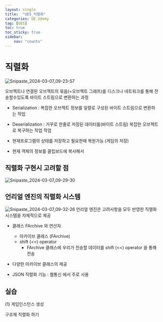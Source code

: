 ```yaml
---
layout: single
title:  "UE5_직렬화"
categories: UE_Udemy
tag: [UE5]
toc: true
toc_sticky: true
sidebar:
    nav: "counts"
---
```


# 직렬화
![Snipaste_2024-03-07_09-23-57](https://github.com/silverlnng/DatastructureStudy/assets/112385982/2eccb161-6975-42e1-aa30-cd9d64291a88)

오브젝트나 연결된 오브젝트의 묶음(=오브젝트 그래프)를 디스크나 네트워크를 통해 전송할수있도록 바이트 스트림으로 변환하는 과정

* Serialization : 복잡한 오브젝트 정보를 일렬로 구성된 바이트 스트림으로 변환하는 작업
* Deserialization : 거꾸로 한줄로 저장된 데이터를(바이트 스트림) 복잡한 오브젝트로 복구하는 작업 작업

* 현재프로그램의 상태를 저장하고 필요한때 복원가능 (게임의 저장)
* 현재 객체의 정보를 클립보드에 복사해서 

## 직렬화 구현시 고려할 점
![Snipaste_2024-03-07_09-29-30](https://github.com/silverlnng/DatastructureStudy/assets/112385982/3d91dc8d-bcb0-4d55-b858-e163bfb93909)

## 언리얼 엔진의 직렬화 시스템 
![Snipaste_2024-03-07_09-32-26](https://github.com/silverlnng/DatastructureStudy/assets/112385982/edfb3781-0380-4890-a539-5c59f230faab)
언리얼 엔진은 고려사항을 모두 반영한 직렬화 시스템을 자체적으로 제공

* 클래스 FArchive 와 연산자
    * 아카이브 클래스 (FArchive)
    * shift (<<) operator 
        * FArchive 클래스에 우리가 전송할 데이터를 shift (<<) operator 을 통해 전송

* 다양한 아카이브 클래스의 제공        

* JSON 직렬화 기능 : 웹통신 에서 주로 사용


## 실습

(1) 게임인스턴스 생성

구조체 직렬화 하기 

